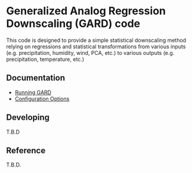 # Generalized Analog Regression Downscaling (GARD) code

This code is designed to provide a simple statistical downscaling method relying on
regressions and statistical transformations from various inputs (e.g. precipitation,
humidity, wind, PCA, etc.) to various outputs (e.g. precipitation, temperature, etc.)

## Documentation

- [Running GARD](running.md)
- [Configuration Options](config.md)

## Developing
T.B.D

## Reference
T.B.D.
